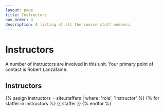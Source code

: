 ```yaml
---
layout: page
title: Instructors
nav_order: 4
description: A listing of all the course staff members.
---
```


# Instructors

A number of instructors are involved in this unit. Your primary point of contact is Robert Lanzafame.
## Instructors

{% assign instructors = site.staffers | where: 'role', 'Instructor' %}
{% for staffer in instructors %}
{{ staffer }}
{% endfor %}

<!-- ## Teaching Assistant

{% assign teaching_assistants = site.staffers | where: 'role', 'Teaching Assistant' %}
{% assign num_teaching_assistants = teaching_assistants | size %}
{% if num_teaching_assistants != 0 %}

{% for staffer in teaching_assistants %}
{{ staffer }}
{% endfor %}
{% endif %} -->
